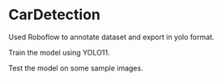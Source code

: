 # CarDetection

Used Roboflow to annotate dataset and export in yolo format.

Train the model using YOLO11.

Test the model on some sample images.